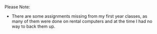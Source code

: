 Please Note:
* There are some assignments missing from my first year classes, as many of them were done on rental computers and at the time I had no way to back them up.